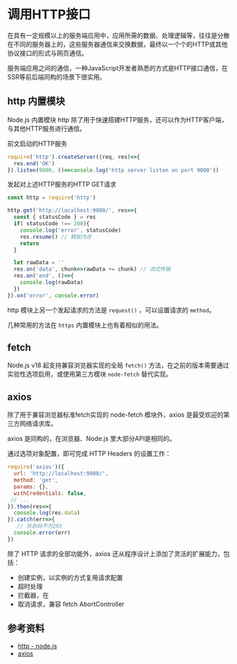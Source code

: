 # 调用HTTP接口
在具有一定规模以上的服务端应用中，应用所需的数据、处理逻辑等，往往是分散在不同的服务器上的，这些服务器通信来交换数据，最终以一个个的HTTP或其他协议接口的形式与网页通信。

服务端应用之间的通信，一种JavaScript开发者熟悉的方式是HTTP接口通信，在SSR等前后端同构的场景下很实用。

## http 内置模块
Node.js 内置模块 http 除了用于快速搭建HTTP服务，还可以作为HTTP客户端，与其他HTTP服务进行通信。

前文启动的HTTP服务
```js
require('http').createServer((req, res)=>{
  res.end('OK')
}).listen(9000, ()=>console.log('http server listen on port 9000'))
```
发起对上述HTTP服务的HTTP GET请求
```js
const http = require('http')

http.get('http://localhost:9000/', res=>{
  const { statusCode } = res
  if( statusCode !== 200){
    console.log('error', statusCode)
    res.resume() // 释放内存
    return
  }

  let rawData = ''
  res.on('data', chunk=>rawData += chunk) // 流式传输
  res.on('end', ()=>{
    console.log(rawData)
  })
}).on('error', console.error)
```

http 模块上另一个发起请求的方法是 `request()` ，可以设置请求的 `method`。

几种常用的方法在 `https` 内置模块上也有着相似的用法。

## fetch

Node.js v18 起支持兼容浏览器实现的全局 `fetch()` 方法，在之前的版本需要通过实验性选项启用，或使用第三方模块 `node-fetch` 替代实现。

## axios
除了用于兼容浏览器标准fetch实现的 node-fetch 模块外，axios 是最受欢迎的第三方网络请求库。

axios 是同构的，在浏览器、Node.js 里大部分API是相同的。

通过选项对象配置，即可完成 HTTP Headers 的设置工作：
```js
require('axios')({
  url: 'http://localhost:9000/',
  method: 'get',
  params: {}, 
  withCredentials: false,
 // ...
}).then(res=>{
  console.log(res.data)
}).catch(err=>{
   // 状态码不为2XX
  console.error(err)
})
```

除了 HTTP 请求的全部功能外，axios 还从程序设计上添加了灵活的扩展能力，包括：
- 创建实例，以实例的方式复用请求配置
- 超时处理
- 拦截器，在
- 取消请求，兼容 fetch AbortController

## 参考资料
- [http - node.js](https://nodejs.org/api/http.html)
- [axios](https://axios-http.com/zh/docs/intro)
